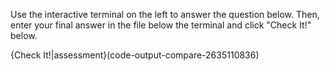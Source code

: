 Use the interactive terminal on the left to answer the question below. Then, enter your final answer in the file below the terminal and click "Check It!" below.

{Check It!|assessment}(code-output-compare-2635110836)
